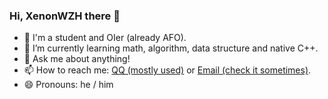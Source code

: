 ### Hi, XenonWZH there 👋

- 🔭 I'm a student and OIer (already AFO).
- 🌱 I’m currently learning math, algorithm, data structure and native C++.
- 💬 Ask me about anything!
- 📫 How to reach me: [QQ (mostly used)](https://wpa.qq.com/msgrd?V=3&Uin=2856709174) or [Email (check it sometimes)](mailto:xenonwzh@qq.com).
- 😄 Pronouns: he / him
